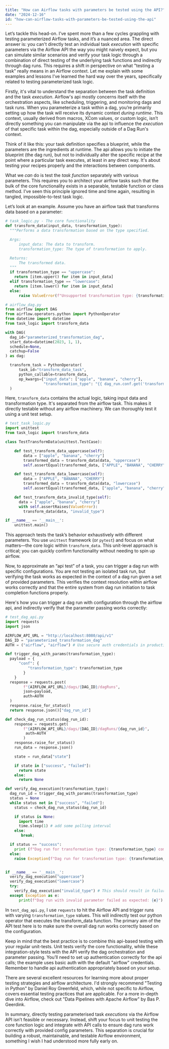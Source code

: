 ```yaml
---
title: "How can Airflow tasks with parameters be tested using the API?"
date: "2024-12-16"
id: "how-can-airflow-tasks-with-parameters-be-tested-using-the-api"
---
```


Let’s tackle this head-on. I’ve spent more than a few cycles grappling with testing parameterized Airflow tasks, and it’s a nuanced area. The direct answer is: you can't directly test an individual task *execution* with specific parameters via the Airflow API the way you might naively expect, but you can simulate similar scenarios and verify your task logic through a combination of direct testing of the underlying task functions and indirectly through dag runs. This requires a shift in perspective on what "testing a task" really means in an Airflow context. Let me explain with some examples and lessons I’ve learned the hard way over the years, specifically related to testing parameterized task logic.

Firstly, it's vital to understand the separation between the task definition and the task *execution*. Airflow's api mostly concerns itself with the orchestration aspects, like scheduling, triggering, and monitoring dags and task runs. When you parameterize a task within a dag, you’re primarily setting up how the task will receive its dynamic context *during runtime*. This context, usually derived from macros, XCom values, or custom logic, isn’t directly something you can manipulate via the api to influence the *execution* of that specific task within the dag, especially outside of a Dag Run's context.

Think of it like this: your task definition specifies a blueprint, while the parameters are the ingredients at runtime. The api allows you to initiate the blueprint (the dag run), but not to individually alter the specific recipe at the point where a particular task executes, at least in any direct way. It's about testing your recipes properly and the interactions between components.

What we *can* do is test the *task function* separately with various parameters. This requires you to architect your airflow tasks such that the bulk of the core functionality exists in a separable, testable function or class method. I’ve seen this principle ignored time and time again, resulting in tangled, impossible-to-test task logic.

Let’s look at an example. Assume you have an airflow task that transforms data based on a parameter:

```python
# task_logic.py - The core functionality
def transform_data(input_data, transformation_type):
  """Performs a data transformation based on the type specified.

  Args:
      input_data: The data to transform.
      transformation_type: The type of transformation to apply.

  Returns:
      The transformed data.
  """
  if transformation_type == "uppercase":
    return [item.upper() for item in input_data]
  elif transformation_type == "lowercase":
    return [item.lower() for item in input_data]
  else:
      raise ValueError(f"Unsupported transformation type: {transformation_type}")

# airflow_dag.py
from airflow import DAG
from airflow.operators.python import PythonOperator
from datetime import datetime
from task_logic import transform_data

with DAG(
  dag_id="parameterized_transformation_dag",
  start_date=datetime(2023, 1, 1),
  schedule=None,
  catchup=False
) as dag:

  transform_task = PythonOperator(
      task_id="transform_data_task",
      python_callable=transform_data,
      op_kwargs={"input_data": ["apple", "banana", "cherry"],
                 "transformation_type": "{{ dag_run.conf.get('transformation_type', 'uppercase') }}"},
  )
```

Here, `transform_data` contains the actual logic, taking input data and transformation type. It's separated from the airflow task. This makes it directly testable without any airflow machinery. We can thoroughly test it using a unit test setup.

```python
# test_task_logic.py
import unittest
from task_logic import transform_data

class TestTransformData(unittest.TestCase):

    def test_transform_data_uppercase(self):
        data = ["apple", "banana", "cherry"]
        transformed_data = transform_data(data, "uppercase")
        self.assertEqual(transformed_data, ["APPLE", "BANANA", "CHERRY"])

    def test_transform_data_lowercase(self):
        data = ["APPLE", "BANANA", "CHERRY"]
        transformed_data = transform_data(data, "lowercase")
        self.assertEqual(transformed_data, ["apple", "banana", "cherry"])

    def test_transform_data_invalid_type(self):
      data = ["apple", "banana", "cherry"]
      with self.assertRaises(ValueError):
        transform_data(data, "invalid_type")

if __name__ == '__main__':
    unittest.main()
```

This approach tests the task’s behavior exhaustively with different parameters. You use `unittest` framework (or `pytest`) and focus on what matters—the core logic within `transform_data`. This unit-level approach is critical; you can quickly confirm functionality without needing to spin up airflow.

Now, to approximate an “api test” of a task, you can trigger a dag run with specific configurations. You are not testing an isolated task run, but verifying the task works as expected in the context of a dag run given a set of provided parameters. This verifies the context resolution within airflow works correctly and that the entire system from dag run initiation to task completion functions properly.

Here's how you can trigger a dag run with configuration through the airflow api, and indirectly verify that the parameter passing works correctly:

```python
# test_dag_api.py
import requests
import json

AIRFLOW_API_URL = "http://localhost:8080/api/v1"
DAG_ID = "parameterized_transformation_dag"
AUTH = ("airflow", "airflow") # Use secure auth credentials in production

def trigger_dag_with_params(transformation_type):
  payload = {
      "conf": {
          "transformation_type": transformation_type
        }
    }
  response = requests.post(
        f"{AIRFLOW_API_URL}/dags/{DAG_ID}/dagRuns",
        json=payload,
        auth=AUTH
  )
  response.raise_for_status()
  return response.json()["dag_run_id"]

def check_dag_run_status(dag_run_id):
    response = requests.get(
        f"{AIRFLOW_API_URL}/dags/{DAG_ID}/dagRuns/{dag_run_id}",
         auth=AUTH
        )
    response.raise_for_status()
    run_data = response.json()

    state = run_data["state"]

    if state in ["success", "failed"]:
      return state
    else:
      return None

def verify_dag_execution(transformation_type):
  dag_run_id = trigger_dag_with_params(transformation_type)
  status = None
  while status not in ["success", "failed"]:
    status = check_dag_run_status(dag_run_id)

    if status is None:
      import time
      time.sleep(1) # add some polling interval
    else:
       break;

  if status == "success":
    print (f"Dag run for transformation type: {transformation_type} completed successfully.")
  else:
    raise Exception(f"Dag run for transformation type: {transformation_type} failed")


if __name__ == '__main__':
  verify_dag_execution("uppercase")
  verify_dag_execution("lowercase")
  try:
    verify_dag_execution("invalid_type") # This should result in failure due to the code logic we have implemented
  except Exception as e:
      print(f"Dag run with invalid parameter failed as expected: {e}")

```

In `test_dag_api.py`, I use `requests` to hit the Airflow API and trigger runs with varying `transformation_type` values. This will indirectly test our python operator that executes the transform_data function. The primary aim of the API test here is to make sure the overall dag run works correctly based on the configuration.

Keep in mind that the best practice is to combine this api-based testing with your regular unit-tests. Unit tests verify the core functionality, while these integration-style tests with the API verify the dag orchestration and parameter passing. You’ll need to set up authentication correctly for the api calls; the example uses basic auth with the default "airflow" credentials. Remember to handle api authentication appropriately based on your setup.

There are several excellent resources for learning more about proper testing strategies and airflow architecture. I'd strongly recommend "Testing in Python" by Daniel Roy Greenfeld, which, while not specific to Airflow, covers essential testing practices that are applicable. For a more in-depth dive into Airflow, check out "Data Pipelines with Apache Airflow" by Bas P. Geerdink.

In summary, directly testing parameterised task *executions* via the Airflow API isn’t feasible or necessary. Instead, shift your focus to unit testing the core function logic and integrate with API calls to ensure dag runs work correctly with provided config parameters. This separation is crucial for building a robust, maintainable, and testable Airflow environment, something I wish I had understood more fully early on.
